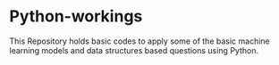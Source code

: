 # Python-workings

This Repository holds basic codes to apply some of the basic machine learning models and data structures based questions using Python.
